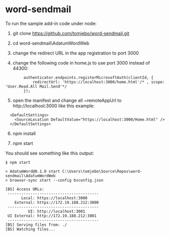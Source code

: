 # word-sendmail

To run the sample add-in code under node: 

1. git clone https://github.com/tomjebo/word-sendmail.git

2. cd word-sendmail\AdatumWordWeb

3. change the redirect URL in the app registration to port 3000

4. change the following code in home.js to use port 3000 instead of 44300:

~~~
        authenticator.endpoints.registerMicrosoftAuth(clientId, {
            redirectUrl: 'https://localhost:3000/home.html'/* , scope: 'User.Read.All Mail.Send'*/
        });
~~~

5. open the manifest and change all ~remoteAppUrl to http://localhost:3000 like this example:

~~~
  <DefaultSettings>
    <SourceLocation DefaultValue="https://localhost:3000/Home.html" />
  </DefaultSettings>
~~~

6. npm install

7. npm start

You should see something like this output:

~~~
$ npm start

> AdatumWord@0.1.0 start C:\Users\tomjebo\Source\Repos\word-sendmail\AdatumWordWeb
> browser-sync start --config bsconfig.json

[BS] Access URLs:
 ----------------------------------------
       Local: https://localhost:3000
    External: https://172.19.188.212:3000
 ----------------------------------------
          UI: http://localhost:3001
 UI External: http://172.19.188.212:3001
 ----------------------------------------
[BS] Serving files from: ./
[BS] Watching files...
~~~


